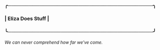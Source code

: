 ### ╭─────────────────────────────────────────╮

### |                Eliza Does Stuff                 |	

### ╰─────────────────────────────────────────╯
*We can never comprehend how far we've come.*